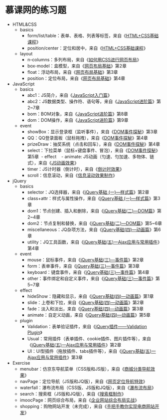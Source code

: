 # 慕课网的练习题
- HTML&CSS
  - basics
    - form/list/table：表单、表格、列表等标签，来自《[HTML+CSS基础课程](http://www.imooc.com/learn/9)》
    - position/center：定位和居中，来自《[HTML+CSS基础课程](http://www.imooc.com/learn/9)》
  - layout
    - n-columns：多列布局，来自《[如何用CSS进行网页布局](http://www.imooc.com/learn/57)》
    - box-model：盒模型，来自《[网页布局基础](http://www.imooc.com/learn/95)》第2章
    - float：浮动布局，来自《[网页布局基础](http://www.imooc.com/learn/95)》第3章
    - position：定位布局，来自《[网页布局基础](http://www.imooc.com/learn/95)》第4章
- JavaScript
  - basics
    - abc1：JS简介，来自《[JavaScript入门篇](http://www.imooc.com/learn/36)》
    - abc2：JS数据类型、操作符、语句等，来自《[JavaScript进阶篇](http://www.imooc.com/learn/10)》第2~7章
    - bom：BOM对象，来自《[JavaScript进阶篇](http://www.imooc.com/learn/10)》第8章
    - dom：DOM操作，来自《[JavaScript进阶篇](http://www.imooc.com/learn/10)》第9章
  - event
    - showBox：显示登录框（监听事件），来自《[DOM事件探秘](http://www.imooc.com/learn/138)》第3章
    - QQ：QQ登录面板（鼠标拖拽），来自《[DOM事件探秘](http://www.imooc.com/learn/138)》第4章
    - prizeDraw：抽奖系统（点击和回车），来自《[DOM事件探秘](http://www.imooc.com/learn/138)》第4章
    - select：下拉菜单（鼠标+键盘事件、冒泡），来自《[DOM事件探秘](http://www.imooc.com/learn/138)》第5章
  - effect
    - animate: JS动画（匀速、匀加速、多物体、链式），来自《[JS动画效果](http://www.imooc.com/learn/167)》
    - timer：JS计时器（倒计时），来自《[倒计时效果](http://www.imooc.com/learn/59)》
    - scroll：信息滚动，来自《[信息滚动效果制作](http://www.imooc.com/learn/17)》
- jQuery
  - basics
    - selector：JQ选择器，来自《[jQuery基础 (一)—样式篇](http://www.imooc.com/learn/418)》第2章
    - class+attr：样式与属性操作，来自《[jQuery基础 (一)—样式篇](http://www.imooc.com/learn/418)》第3章
    - dom1：节点创建、插入和删除，来自《[jQuery基础(二)—DOM篇](http://www.imooc.com/learn/530)》第2~4章
    - dom2：节点复制和替换，来自《[jQuery基础(二)—DOM篇](http://www.imooc.com/learn/530)》第5~6章
    - miscellaneous：JQ杂项方法，来自《[jQuery基础(四)—动画篇](http://www.imooc.com/learn/430)》第6章
    - utility：JQ工具函数，来自《[jQuery基础(五)一Ajax应用与常用插件](http://www.imooc.com/learn/762)》第4章
  - event
    - mouse：鼠标事件，来自《[jQuery基础(三)—事件篇](http://www.imooc.com/learn/429)》第2章
    - form：表单事件，来自《[jQuery基础(三)—事件篇](http://www.imooc.com/learn/429)》第3章
    - keyboard：键盘事件，来自《[jQuery基础(三)—事件篇](http://www.imooc.com/learn/429)》第4章
    - other：事件绑定和自定义事件，来自《[jQuery基础(三)—事件篇](http://www.imooc.com/learn/429)》第5~7章
  - effect
    - hideShow：隐藏和显示，来自《[jQuery基础(四)—动画篇](http://www.imooc.com/learn/430)》第1章
    - slide：上卷和下拉，来自《[jQuery基础(四)—动画篇](http://www.imooc.com/learn/430)》第2章
    - fade：淡入和淡出，来自《[jQuery基础(四)—动画篇](http://www.imooc.com/learn/430)》第3章
    - animate：自定义动画，来自《[jQuery基础(四)—动画篇](http://www.imooc.com/learn/430)》第5章
  - plugin
    - Validation：表单验证插件，来自《[jQuery插件——Validation Plugin](http://www.imooc.com/learn/385)》
    - Usual：常用插件（表单插件、cookie插件、图片插件等），来自《[jQuery基础(五)一Ajax应用与常用插件](http://www.imooc.com/learn/762)》第2章
    - UI：UI型插件（拖放插件、tabs插件等），来自《[jQuery基础(五)一Ajax应用与常用插件](http://www.imooc.com/learn/762)》第3章
- Exercise
  - menubar：仿京东导航菜单（CSS版和JS版），来自《[商城分类导航效果](http://www.imooc.com/learn/174)》
  - navPage：定位导航（JS版和JQ版），来自《[网页定位导航特效](http://www.imooc.com/learn/56)》
  - waterfall：瀑布流布局（CSS版、JS版和JQ版），来自《[瀑布流布局](http://www.imooc.com/learn/101)》
  - search：搜索框（JS版和JQ版），来自《[搜索框制作](http://www.imooc.com/learn/21)》
  - imoocPage：网页综合布局，来自《[企业网站综合布局实战](http://www.imooc.com/learn/147)》
  - shopping：购物网站开发（未完成），来自《[手把手教你实现电商网站开发](http://www.imooc.com/learn/100)》
